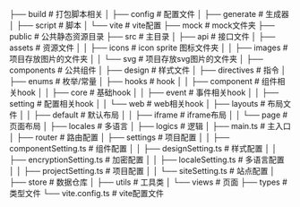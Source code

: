 ├── build # 打包脚本相关 │ ├── config # 配置文件 │ ├── generate # 生成器 │ ├── script # 脚本 │ └── vite # vite配置 ├── mock # mock文件夹 ├── public # 公共静态资源目录 ├── src # 主目录 │ ├── api # 接口文件 │ ├── assets # 资源文件 │ │ ├── icons # icon sprite 图标文件夹 │ │ ├── images # 项目存放图片的文件夹 │ │ └── svg # 项目存放svg图片的文件夹 │ ├── components # 公共组件 │ ├── design # 样式文件 │ ├── directives # 指令 │ ├── enums # 枚举/常量 │ ├── hooks # hook │ │ ├── component # 组件相关hook │ │ ├── core # 基础hook │ │ ├── event # 事件相关hook │ │ ├── setting # 配置相关hook │ │ └── web # web相关hook │ ├── layouts # 布局文件 │ │ ├── default # 默认布局 │ │ ├── iframe # iframe布局 │ │ └── page # 页面布局 │ ├── locales # 多语言 │ ├── logics # 逻辑 │ ├── main.ts # 主入口 │ ├── router # 路由配置 │ ├── settings # 项目配置 │ │ ├── componentSetting.ts # 组件配置 │ │ ├── designSetting.ts # 样式配置 │ │ ├── encryptionSetting.ts # 加密配置 │ │ ├── localeSetting.ts # 多语言配置 │ │ ├── projectSetting.ts # 项目配置 │ │ └── siteSetting.ts # 站点配置 │ ├── store # 数据仓库 │ ├── utils # 工具类 │ └── views # 页面 ├── types # 类型文件 └── vite.config.ts # vite配置文件
